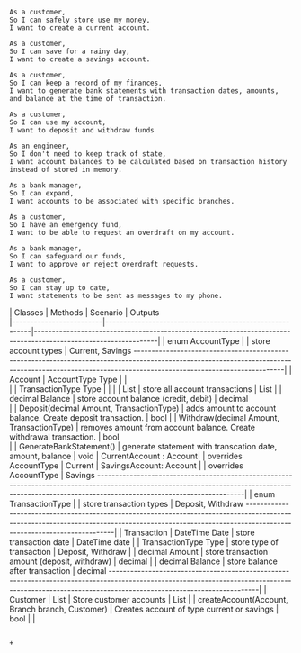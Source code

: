 ```
As a customer,
So I can safely store use my money,
I want to create a current account.

As a customer,
So I can save for a rainy day,
I want to create a savings account.

As a customer,
So I can keep a record of my finances,
I want to generate bank statements with transaction dates, amounts, and balance at the time of transaction.

As a customer,
So I can use my account,
I want to deposit and withdraw funds 
```

```
As an engineer,
So I don't need to keep track of state,
I want account balances to be calculated based on transaction history instead of stored in memory.

As a bank manager,
So I can expand,
I want accounts to be associated with specific branches.

As a customer,
So I have an emergency fund,
I want to be able to request an overdraft on my account.

As a bank manager,
So I can safeguard our funds,
I want to approve or reject overdraft requests.

As a customer,
So I can stay up to date,
I want statements to be sent as messages to my phone.
```


  | Classes                 | Methods										 	      | Scenario					       	                                  | Outputs 			    
  |-------------------------|---------------------------------------------------------|----------------------------------------------------------------------------------------------------------------|
  | enum AccountType        |                                                         | store account types                                                   | Current, Savings
  -----------------------------------------------------------------------------------------------------------------------------------------------------------------------------------------------------|
  | Account                 | AccountType Type                                        |                                                                       |        
  |					        | TransactionType Type                                    |                                                                       |
  |					        | List<Transaction>                                       | store all account transactions                                        | List<Transactions>
  |                         | decimal Balance                                         | store account balance (credit, debit)                                 | decimal       
  |					        | Deposit(decimal Amount, TransactionType)                | adds amount to account balance. Create deposit transaction.           | bool 
  |					        | Withdraw(decimal Amount, TransactionType)               | removes amount from account balance. Create withdrawal transaction.   | bool						
  |					        | GenerateBankStatement()	                              | generate statement with transcation date, amount, balance 	 		  | void
  | CurrentAccount : Account| 		                                                  | overrides AccountType                                                 | Current
  | SavingsAccount: Account |			                                              | overrides AccountType                                                 | Savings
  -----------------------------------------------------------------------------------------------------------------------------------------------------------------------------------------------------|
  | enum TransactionType    |                                                         | store transaction types                                               | Deposit, Withdraw
  -----------------------------------------------------------------------------------------------------------------------------------------------------------------------------------------------------|
  | Transaction             | DateTime Date                                           | store transaction date                                                | DateTime date
  |					        | TransactionType Type                                    | store type of transaction                                             | Deposit, Withdraw
  |					        | decimal Amount                                          | store transaction amount (deposit, withdraw)                          | decimal
  |					        | decimal Balance                                         | store balance after transaction                                       | decimal
  -----------------------------------------------------------------------------------------------------------------------------------------------------------------------------------------------------|
  | Customer                | List<Account>	                                       	  | Store customer accounts                                               | List<Account>
  |                         | createAccount(Account, Branch branch, Customer)         | Creates account of type current or savings 	                          | bool
  |					        | 	
 
  



  
  
                                                                                                                                                                                                                                                                                                                                                                                                                                                                                                                                                                                                                                                                                                                                                                                                                                                                                                                                                                                                                                                                                                                                                                                                                                                                                                                                                                                                                                                                                                                                                                                                                                                                                                                                                                                                                                                                                                                                                                                                                                                                                                                                                                                                                                                                                                                                                                                                                                                                                                                                                                                                                                                                                                                                                                                                                                                                                                                                                                                                                                                                                                                                                                                                                           +

